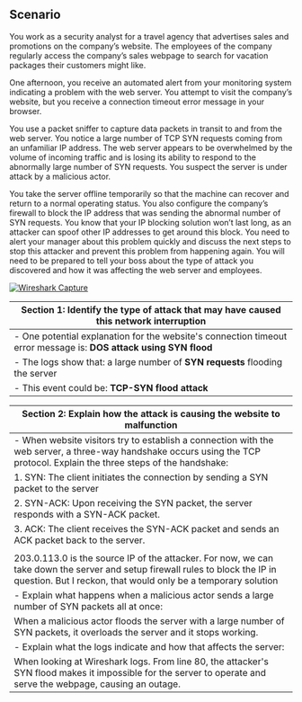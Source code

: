 ## Scenario

You work as a security analyst for a travel agency that advertises sales and promotions on the company’s website. The employees of the company regularly access the company’s sales webpage to search for vacation packages their customers might like. 

One afternoon, you receive an automated alert from your monitoring system indicating a problem with the web server. You attempt to visit the company’s website, but you receive a connection timeout error message in your browser.

You use a packet sniffer to capture data packets in transit to and from the web server. You notice a large number of TCP SYN requests coming from an unfamiliar IP address. The web server appears to be overwhelmed by the volume of incoming traffic and is losing its ability to respond to the abnormally large number of SYN requests. You suspect the server is under attack by a malicious actor. 

You take the server offline temporarily so that the machine can recover and return to a normal operating status. You also configure the company’s firewall to block the IP address that was sending the abnormal number of SYN requests. You know that your IP blocking solution won’t last long, as an attacker can spoof other IP addresses to get around this block. You need to alert your manager about this problem quickly and discuss the next steps to stop this attacker and prevent this problem from happening again. You will need to be prepared to tell your boss about the type of attack you discovered and how it was affecting the web server and employees.

[![Wireshark Capture](https://iconduck.com/icons/110378/wireshark?shared)](https://docs.google.com/spreadsheets/d/1enpRzrIao3J2Lp2tOI0hmu1Cu7D7CjLGhFAiTiR9J64/edit?gid=218501934#gid=218501934)

| Section 1: Identify the type of attack that may have caused this network interruption |
|---|
| - One potential explanation for the website's connection timeout error message is: **DOS attack using SYN flood** |
| - The logs show that: a large number of **SYN requests** flooding the server |
| - This event could be: **TCP-SYN flood attack** |

| Section 2: Explain how the attack is causing the website to malfunction |
|---|
| - When website visitors try to establish a connection with the web server, a three-way handshake occurs using the TCP protocol. Explain the three steps of the handshake: |
| 1. SYN: The client initiates the connection by sending a SYN packet to the server |
| 2. SYN-ACK: Upon receiving the SYN packet, the server responds with a SYN-ACK packet. |
| 3. ACK: The client receives the SYN-ACK packet and sends an ACK packet back to the server. |
| |
| 203.0.113.0 is the source IP of the attacker. For now, we can take down the server and setup firewall rules to block the IP in question. But I reckon, that would only be a temporary solution |
| - Explain what happens when a malicious actor sends a large number of SYN packets all at once: |
| When a malicious actor floods the server with a large number of SYN packets, it overloads the server and it stops working. |
| - Explain what the logs indicate and how that affects the server: |
| When looking at Wireshark logs. From line 80, the attacker's SYN flood makes it impossible for the server to operate and serve the webpage, causing an outage. |





